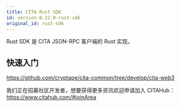 ```yaml
---
title: CITA Rust SDK
id: version-0.22.0-rust-sdk
original_id: rust-sdk
---
```


Rust SDK 是 CITA JSON-RPC 客户端的 Rust 实现。

## 快速入门

https://github.com/cryptape/cita-common/tree/develop/cita-web3

我们正在招募社区开发者，想要获得更多资讯欢迎申请加入 CITAHub：https://www.citahub.com/#joinArea
